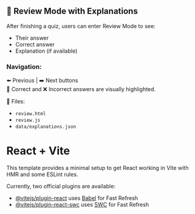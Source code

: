 ## 📖 Review Mode with Explanations

After finishing a quiz, users can enter Review Mode to see:
- Their answer
- Correct answer
- Explanation (if available)

### Navigation:
⬅️ Previous | ➡️ Next buttons  
🎯 Correct and ❌ Incorrect answers are visually highlighted.

📁 Files:  
- `review.html`  
- `review.js`  
- `data/explanations.json`






# React + Vite

This template provides a minimal setup to get React working in Vite with HMR and some ESLint rules.

Currently, two official plugins are available:

- [@vitejs/plugin-react](https://github.com/vitejs/vite-plugin-react/blob/main/packages/plugin-react/README.md) uses [Babel](https://babeljs.io/) for Fast Refresh
- [@vitejs/plugin-react-swc](https://github.com/vitejs/vite-plugin-react-swc) uses [SWC](https://swc.rs/) for Fast Refresh
